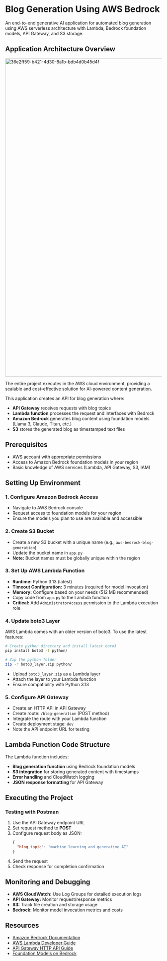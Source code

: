 # Blog Generation Using AWS Bedrock

An end-to-end generative AI application for automated blog generation using AWS serverless architecture with Lambda, Bedrock foundation models, API Gateway, and S3 storage.

## Application Architecture Overview

<img width="1536" height="1024" alt="36e2ff59-b421-4d30-8a1b-bdb4d0b45d4f" src="https://github.com/user-attachments/assets/bdc92e2b-6600-45cd-b313-7554b9962ca0" />

The entire project executes in the AWS cloud environment, providing a scalable and cost-effective solution for AI-powered content generation.

This application creates an API for blog generation where:
- **API Gateway** receives requests with blog topics
- **Lambda function** processes the request and interfaces with Bedrock
- **Amazon Bedrock** generates blog content using foundation models (Llama 3, Claude, Titan, etc.)
- **S3** stores the generated blog as timestamped text files

## Prerequisites

- AWS account with appropriate permissions
- Access to Amazon Bedrock foundation models in your region
- Basic knowledge of AWS services (Lambda, API Gateway, S3, IAM)

## Setting Up Environment

### 1. Configure Amazon Bedrock Access
- Navigate to AWS Bedrock console
- Request access to foundation models for your region
- Ensure the models you plan to use are available and accessible

### 2. Create S3 Bucket
- Create a new S3 bucket with a unique name (e.g., `aws-bedrock-blog-generation`)
- Update the bucket name in `app.py`
- **Note:** Bucket names must be globally unique within the region

### 3. Set Up AWS Lambda Function
- **Runtime:** Python 3.13 (latest)
- **Timeout Configuration:** 3 minutes (required for model invocation)
- **Memory:** Configure based on your needs (512 MB recommended)
- Copy code from `app.py` to the Lambda function
- **Critical:** Add `AdministratorAccess` permission to the Lambda execution role

### 4. Update boto3 Layer
AWS Lambda comes with an older version of boto3. To use the latest features:

```bash
# Create python directory and install latest boto3
pip install boto3 -t python/

# Zip the python folder
zip -r boto3_layer.zip python/
```

- Upload `boto3_layer.zip` as a Lambda layer
- Attach the layer to your Lambda function
- Ensure compatibility with Python 3.13

### 5. Configure API Gateway
- Create an HTTP API in API Gateway
- Create route: `/blog-generation` (POST method)
- Integrate the route with your Lambda function
- Create deployment stage: `dev`
- Note the API endpoint URL for testing

## Lambda Function Code Structure

The Lambda function includes:
- **Blog generation function** using Bedrock foundation models
- **S3 integration** for storing generated content with timestamps
- **Error handling** and CloudWatch logging
- **JSON response formatting** for API Gateway

## Executing the Project

### Testing with Postman
1. Use the API Gateway endpoint URL
2. Set request method to **POST**
3. Configure request body as JSON:
   ```json
   {
     "blog_topic": "machine learning and generative AI"
   }
   ```
4. Send the request
5. Check response for completion confirmation

## Monitoring and Debugging

- **AWS CloudWatch:** Use Log Groups for detailed execution logs
- **API Gateway:** Monitor request/response metrics
- **S3:** Track file creation and storage usage
- **Bedrock:** Monitor model invocation metrics and costs

## Resources

- [Amazon Bedrock Documentation](https://docs.aws.amazon.com/bedrock/)
- [AWS Lambda Developer Guide](https://docs.aws.amazon.com/lambda/)
- [API Gateway HTTP API Guide](https://docs.aws.amazon.com/apigateway/)
- [Foundation Models on Bedrock](https://docs.aws.amazon.com/bedrock/latest/userguide/models-supported.html)
